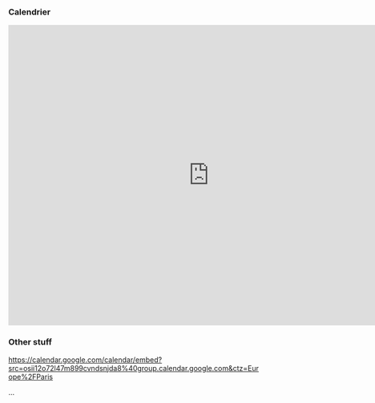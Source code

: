 ### Calendrier

<iframe src="https://calendar.google.com/calendar/embed?src=osii12o72l47m899cvndsnjda8%40group.calendar.google.com&ctz=Europe%2FParis" style="border: 0" width="800" height="600" frameborder="0" scrolling="no"></iframe>

### Other stuff

<https://calendar.google.com/calendar/embed?src=osii12o72l47m899cvndsnjda8%40group.calendar.google.com&ctz=Europe%2FParis>

...

